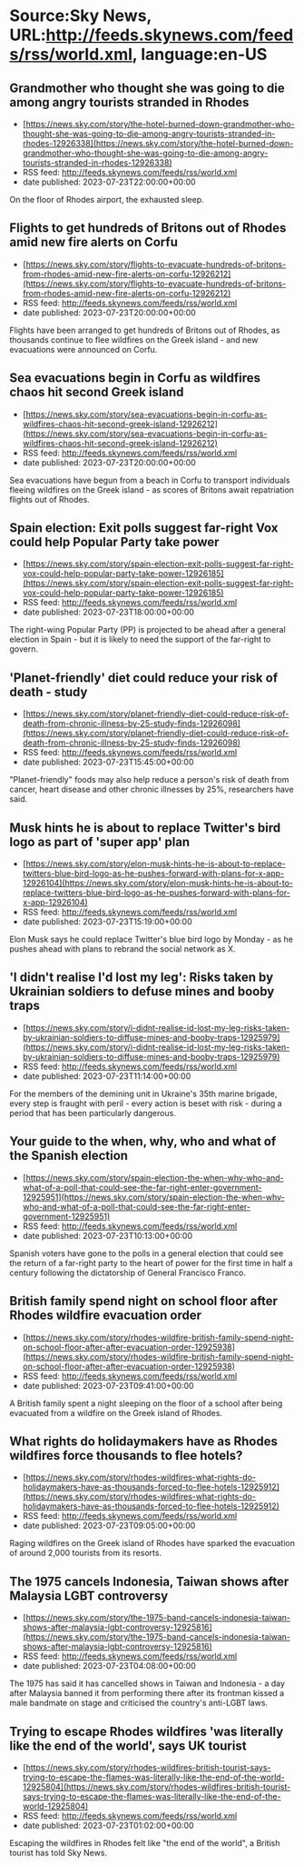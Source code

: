 # Source:Sky News, URL:http://feeds.skynews.com/feeds/rss/world.xml, language:en-US

## Grandmother who thought she was going to die among angry tourists stranded in Rhodes
 - [https://news.sky.com/story/the-hotel-burned-down-grandmother-who-thought-she-was-going-to-die-among-angry-tourists-stranded-in-rhodes-12926338](https://news.sky.com/story/the-hotel-burned-down-grandmother-who-thought-she-was-going-to-die-among-angry-tourists-stranded-in-rhodes-12926338)
 - RSS feed: http://feeds.skynews.com/feeds/rss/world.xml
 - date published: 2023-07-23T22:00:00+00:00

On the floor of Rhodes airport, the exhausted sleep.

## Flights to get hundreds of Britons out of Rhodes amid new fire alerts on Corfu
 - [https://news.sky.com/story/flights-to-evacuate-hundreds-of-britons-from-rhodes-amid-new-fire-alerts-on-corfu-12926212](https://news.sky.com/story/flights-to-evacuate-hundreds-of-britons-from-rhodes-amid-new-fire-alerts-on-corfu-12926212)
 - RSS feed: http://feeds.skynews.com/feeds/rss/world.xml
 - date published: 2023-07-23T20:00:00+00:00

Flights have been arranged to get hundreds of Britons out of Rhodes, as thousands continue to flee wildfires on the Greek island - and new evacuations were announced on Corfu.

## Sea evacuations begin in Corfu as wildfires chaos hit second Greek island
 - [https://news.sky.com/story/sea-evacuations-begin-in-corfu-as-wildfires-chaos-hit-second-greek-island-12926212](https://news.sky.com/story/sea-evacuations-begin-in-corfu-as-wildfires-chaos-hit-second-greek-island-12926212)
 - RSS feed: http://feeds.skynews.com/feeds/rss/world.xml
 - date published: 2023-07-23T20:00:00+00:00

Sea evacuations have begun from a beach in Corfu to transport individuals fleeing wildfires on the Greek island - as scores of Britons await repatriation flights out of Rhodes.

## Spain election: Exit polls suggest far-right Vox could help Popular Party take power
 - [https://news.sky.com/story/spain-election-exit-polls-suggest-far-right-vox-could-help-popular-party-take-power-12926185](https://news.sky.com/story/spain-election-exit-polls-suggest-far-right-vox-could-help-popular-party-take-power-12926185)
 - RSS feed: http://feeds.skynews.com/feeds/rss/world.xml
 - date published: 2023-07-23T18:00:00+00:00

The right-wing Popular Party (PP) is projected to be ahead after a general election in Spain - but it is likely to need the support of the far-right to govern.

## 'Planet-friendly' diet could reduce your risk of death - study
 - [https://news.sky.com/story/planet-friendly-diet-could-reduce-risk-of-death-from-chronic-illness-by-25-study-finds-12926098](https://news.sky.com/story/planet-friendly-diet-could-reduce-risk-of-death-from-chronic-illness-by-25-study-finds-12926098)
 - RSS feed: http://feeds.skynews.com/feeds/rss/world.xml
 - date published: 2023-07-23T15:45:00+00:00

"Planet-friendly" foods may also help reduce a person's risk of death from cancer, heart disease and other chronic illnesses by 25%, researchers have said.

## Musk hints he is about to replace Twitter's bird logo as part of 'super app' plan
 - [https://news.sky.com/story/elon-musk-hints-he-is-about-to-replace-twitters-blue-bird-logo-as-he-pushes-forward-with-plans-for-x-app-12926104](https://news.sky.com/story/elon-musk-hints-he-is-about-to-replace-twitters-blue-bird-logo-as-he-pushes-forward-with-plans-for-x-app-12926104)
 - RSS feed: http://feeds.skynews.com/feeds/rss/world.xml
 - date published: 2023-07-23T15:19:00+00:00

Elon Musk says he could replace Twitter's blue bird logo by Monday - as he pushes ahead with plans to rebrand the social network as X.

## 'I didn't realise I'd lost my leg': Risks taken by Ukrainian soldiers to defuse mines and booby traps
 - [https://news.sky.com/story/i-didnt-realise-id-lost-my-leg-risks-taken-by-ukrainian-soldiers-to-diffuse-mines-and-booby-traps-12925979](https://news.sky.com/story/i-didnt-realise-id-lost-my-leg-risks-taken-by-ukrainian-soldiers-to-diffuse-mines-and-booby-traps-12925979)
 - RSS feed: http://feeds.skynews.com/feeds/rss/world.xml
 - date published: 2023-07-23T11:14:00+00:00

For the members of the demining unit in Ukraine's 35th marine brigade, every step is fraught with peril - every action is beset with risk - during a period that has been particularly dangerous.

## Your guide to the when, why, who and what of the Spanish election
 - [https://news.sky.com/story/spain-election-the-when-why-who-and-what-of-a-poll-that-could-see-the-far-right-enter-government-12925951](https://news.sky.com/story/spain-election-the-when-why-who-and-what-of-a-poll-that-could-see-the-far-right-enter-government-12925951)
 - RSS feed: http://feeds.skynews.com/feeds/rss/world.xml
 - date published: 2023-07-23T10:13:00+00:00

Spanish voters have gone to the polls in a general election that could see the return of a far-right party to the heart of power for the first time in half a century following the dictatorship of General Francisco Franco.

## British family spend night on school floor after Rhodes wildfire evacuation order
 - [https://news.sky.com/story/rhodes-wildfire-british-family-spend-night-on-school-floor-after-after-evacuation-order-12925938](https://news.sky.com/story/rhodes-wildfire-british-family-spend-night-on-school-floor-after-after-evacuation-order-12925938)
 - RSS feed: http://feeds.skynews.com/feeds/rss/world.xml
 - date published: 2023-07-23T09:41:00+00:00

A British family spent a night sleeping on the floor of a school after being evacuated from a wildfire on the Greek island of Rhodes.

## What rights do holidaymakers have as Rhodes wildfires force thousands to flee hotels?
 - [https://news.sky.com/story/rhodes-wildfires-what-rights-do-holidaymakers-have-as-thousands-forced-to-flee-hotels-12925912](https://news.sky.com/story/rhodes-wildfires-what-rights-do-holidaymakers-have-as-thousands-forced-to-flee-hotels-12925912)
 - RSS feed: http://feeds.skynews.com/feeds/rss/world.xml
 - date published: 2023-07-23T09:05:00+00:00

Raging wildfires on the Greek island of Rhodes have sparked the evacuation of around 2,000 tourists from its resorts.

## The 1975 cancels Indonesia, Taiwan shows after Malaysia LGBT controversy
 - [https://news.sky.com/story/the-1975-band-cancels-indonesia-taiwan-shows-after-malaysia-lgbt-controversy-12925816](https://news.sky.com/story/the-1975-band-cancels-indonesia-taiwan-shows-after-malaysia-lgbt-controversy-12925816)
 - RSS feed: http://feeds.skynews.com/feeds/rss/world.xml
 - date published: 2023-07-23T04:08:00+00:00

The 1975 has said it has cancelled shows in Taiwan and Indonesia - a day after Malaysia banned it from performing there after its frontman kissed a male bandmate on stage and criticised the country's anti-LGBT laws.

## Trying to escape Rhodes wildfires 'was literally like the end of the world', says UK tourist
 - [https://news.sky.com/story/rhodes-wildfires-british-tourist-says-trying-to-escape-the-flames-was-literally-like-the-end-of-the-world-12925804](https://news.sky.com/story/rhodes-wildfires-british-tourist-says-trying-to-escape-the-flames-was-literally-like-the-end-of-the-world-12925804)
 - RSS feed: http://feeds.skynews.com/feeds/rss/world.xml
 - date published: 2023-07-23T01:02:00+00:00

Escaping the wildfires in Rhodes felt like "the end of the world", a British tourist has told Sky News.

